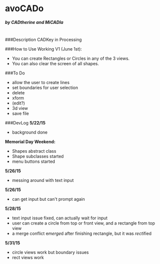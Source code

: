 # avoCADo
##### by CADtherine and MiCADla

<br>
###Description 
CADKey in Processing

###How to Use
Working V1 (June 1st):
- You can create Rectangles or Circles in any of the 3 views.
- You can also clear the screen of all shapes.

###To Do
- allow the user to create lines
- set boundaries for user selection
- delete
- xform
- (edit?)
- 3d view
- save file

###DevLog
<b>5/22/15</b>
- background done

<b>Memorial Day Weekend:</b>
- Shapes abstract class
- Shape subclasses started
- menu buttons started

<b>5/26/15</b>
- messing around with text input

<b>5/26/15</b>
- can get input but can't prompt again

<b>5/28/15</b>
- text input issue fixed, can actually wait for input
- user can create a circle from top or front view, and a rectangle from top view
- a merge conflict e<i>merge</i>d after finishing rectangle, but it was <i>rect</i>ified

<b>5/31/15</b>
- circle views work but boundary issues
- rect views work

